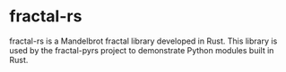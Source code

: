 # fractal-rs

fractal-rs is a Mandelbrot fractal library developed in Rust. This library is used by the fractal-pyrs project to demonstrate Python modules built in Rust.



